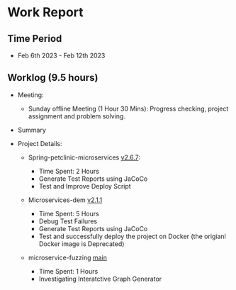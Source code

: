 #  Work Report

## Time Period

* Feb 6th 2023 -  Feb 12th 2023

## Worklog (9.5 hours)

* Meeting:

    * Sunday offline Meeting (1 Hour 30 Mins): Progress checking, project assignment and problem solving.

* Summary

* Project Details:

    * Spring-petclinic-microservices [v2.6.7](https://github.com/spring-petclinic/spring-petclinic-microservices/releases/tag/v2.6.7):

        * Time Spent: 2 Hours
        * Generate Test Reports using JaCoCo
        * Test and Improve Deploy Script

    * Microservices-dem [v2.1.1](https://github.com/paulc4/microservices-demo/releases/tag/v1.0.0)

        * Time Spent: 5 Hours
        * Debug Test Failures
        * Generate Test Reports using JaCoCo
        * Test and successfully deploy the project on Docker (the origianl Docker image is Deprecated)

    * microservice-fuzzing [main](https://github.com/Intelligent-CAT-Lab/microservice-fuzzing)

        * Time Spent: 1 Hours
        * Investigating Interatctive Graph Generator